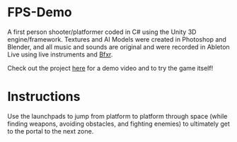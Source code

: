 # FPS-Demo

A first person shooter/platformer coded in C# using the Unity 3D engine/framework. Textures and AI Models were created in Photoshop and Blender, and all music and sounds are original and were recorded in Ableton Live using live instruments and [Bfxr](http://www.bfxr.net/).

Check out the project [here](namlani.me) for a demo video and to try the game itself!

# Instructions

Use the launchpads to jump from platform to platform through space (while finding weapons, avoiding obstacles, and fighting enemies) to ultimately get to the portal to the next zone.


